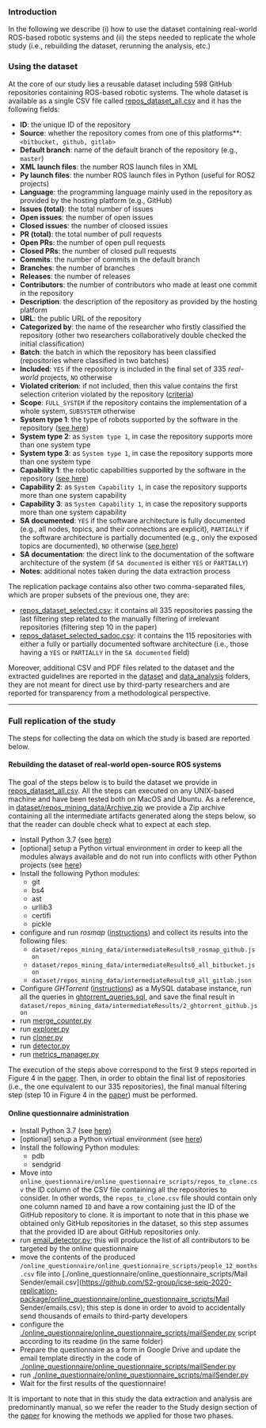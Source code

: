 ### Introduction

In the following we describe (i) how to use the dataset containing real-world ROS-based robotic systems and (ii) the steps needed to replicate the whole study (i.e., rebuilding the dataset, rerunning the analysis, etc.)


### Using the dataset

At the core of our study lies a reusable dataset including 598 GitHub repositories containing ROS-based robotic systems. 
The whole dataset is available as a single CSV file called [repos_dataset_all.csv](https://github.com/S2-group/icse-seip-2020-replication-package/dataset/repos_dataset_all.csv) and it has the following fields:
- **ID**: the unique ID of the repository
- **Source**: whether the repository comes from one of this platforms**: `<bitbucket, github, gitlab>`
- **Default branch**: name of the default branch of the repository (e.g., `master`)
- **XML launch files**: the number ROS launch files in XML
- **Py launch files**: the number ROS launch files in Python (useful for ROS2 projects)
- **Language**: the programming language mainly used in the repository as provided by the hosting platform (e.g., GitHub)
- **Issues (total)**: the total number of issues  
- **Open issues**: the number of open issues 
- **Closed issues**: the number of cloosed issues
- **PR (total)**: the total number of pull requests
- **Open PRs**: the number of open pull requests
- **Closed PRs**: the number of closed pull requests
- **Commits**: the number of commits in the default branch
- **Branches**: the number of branches 
- **Releases**: the number of releases
- **Contributors**: the number of contributors who made at least one commit in the repository
- **Description**: the description of the repository as provided by the hosting platform
- **URL**: the public URL of the repository
- **Categorized by**: the name of the researcher who firstly classified the repository (other two researchers collaboratively double checked the initial classification)
- **Batch**: the batch in which the repository has been classified (repositories where classified in two batches)
- **Included**: `YES` if the repository is included in the final set of 335 _real-world_ projects, `NO` otherwise
- **Violated criterion**: if not included, then this value contains the first selection criterion violated by the repository ([criteria](https://github.com/S2-group/icse-seip-2020-replication-package/data_analysis/RQ1_codes_and_selection_criteria.pdf)) 
- **Scope**: `FULL_SYSTEM` if the repository contains the implementation of a whole system, `SUBSYSTEM` otherwise
- **System type 1**: the type of robots supported by the software in the repository ([see here](https://github.com/S2-group/icse-seip-2020-replication-package/data_analysis/RQ1_codes_and_selection_criteria.pdf))
- **System type 2**: as `System type 1`, in case the repository supports more than one system type
- **System type 3**: as `System type 1`, in case the repository supports more than one system type
- **Capability 1**: the robotic capabilities supported by the software in the repository ([see here](https://github.com/S2-group/icse-seip-2020-replication-package/data_analysis/RQ1_codes_and_selection_criteria.pdf))
- **Capability 2**: as `System Capability 1`, in case the repository supports more than one system capability
- **Capability 3**: as `System Capability 1`, in case the repository supports more than one system capability
- **SA documented**: `YES` if the software architecture is fully documented (e.g., all nodes, topics, and their connections are explicit), `PARTIALLY` if the software architecture is partially documented (e.g., only the exposed topics are documented), `NO` otherwise ([see here](https://github.com/S2-group/icse-seip-2020-replication-package/data_analysis/RQ1_codes_and_selection_criteria.pdf))
- **SA documentation**: the direct link to the documentation of the software architecture of the system (if `SA documented` is either `YES` or `PARTIALLY`)
- **Notes**: additional notes taken during the data extraction process 

The replication package contains also other two comma-separated files, which are proper subsets of the previous one, they are:
- [repos_dataset_selected.csv](https://github.com/S2-group/icse-seip-2020-replication-package/dataset/repos_dataset_selected.csv): it contains all 335 repositories passing the last filtering step related to the manually filtering of irrelevant repositories (filtering step 10 in the paper) 
- [repos_dataset_selected_sadoc.csv](https://github.com/S2-group/icse-seip-2020-replication-package/dataset/repos_dataset_selected_sadoc.csv): it contains the 115 repositories with either a fully or partially documented software architecture (i.e., those having a `YES` or `PARTIALLY` in the `SA documented` field) 

Moreover, additional CSV and PDF files related to the dataset and the extracted guidelines are reported in the [dataset](.dataset) and [data_analysis](.data_analysis) folders, they are not meant for direct use by third-party researchers and are reported for transparency from a methodological perspective. 

---

### Full replication of the study  

The steps for collecting the data on which the study is based are reported below. 

#### Rebuilding the dataset of real-world open-source ROS systems

The goal of the steps below is to build the dataset we provide in [repos_dataset_all.csv](https://github.com/S2-group/icse-seip-2020-replication-package/dataset/repos_dataset_all.csv). All the steps can executed on any UNIX-based machine and have been tested both on MacOS and Ubuntu. As a reference, in [dataset/repos_mining_data/Archive.zip](https://github.com/S2-group/icse-seip-2020-replication-package/dataset/repos_mining_data/Archive.zip) we provide a Zip archive containing all the intermediate artifacts generated along the steps below, so that the reader can double check what to expect at each step.

- Install Python 3.7 (see [here](https://wiki.python.org/moin/BeginnersGuide/Download))
- [optional] setup a Python virtual environment in order to keep all the modules always available and do not run into conflicts with other Python projects (see [here](https://virtualenv.pypa.io/en/latest/))
- Install the following Python modules:
  - git
  - bs4
  - ast
  - urllib3
  - certifi
  - pickle
- configure and run *rosmap* ([instructions](https://github.com/jr-robotics/rosmap)) and collect its results into the following files:
  - `dataset/repos_mining_data/intermediateResults0_rosmap_github.json`
  - `dataset/repos_mining_data/intermediateResults0_all_bitbucket.json`
  - `dataset/repos_mining_data/intermediateResults0_all_gitlab.json`
- Configure *GHTorrent* ([instructions](http://ghtorrent.org/)) as a MySQL database instance, run all the queries in [ghtorrent_queries.sql](https://github.com/S2-group/icse-seip-2020-replication-package/dataset/repos_mining_scripts/ghtorrent_queries.sql), and save the final result in `dataset/repos_mining_data/intermediateResults/2_ghtorrent_github.json`
- run [merge_counter.py](https://github.com/S2-group/icse-seip-2020-replication-package/dataset/repos_mining_scripts/merge_counter.py)
- run [explorer.py](https://github.com/S2-group/icse-seip-2020-replication-package/dataset/repos_mining_scripts/explorer.py)
- run [cloner.py](https://github.com/S2-group/icse-seip-2020-replication-package/dataset/repos_mining_scripts/cloner.py)
- run [detector.py](https://github.com/S2-group/icse-seip-2020-replication-package/dataset/repos_mining_scripts/detector.py)
- run [metrics_manager.py](https://github.com/S2-group/icse-seip-2020-replication-package/dataset/repos_mining_scripts/metrics_manager.py)

The execution of the steps above correspond to the first 9 steps reported in Figure 4 in the [paper](https://github.com/S2-group/icse-seip-2020-replication-package/ICSE_SEIP_2020.pdf). Then, in order to obtain the final list of repositories (i.e., the one equivalent to our 335 repositories), the final manual filtering step (step 10 in Figure 4 in the [paper](https://github.com/S2-group/icse-seip-2020-replication-package/ICSE_SEIP_2020.pdf)) must be performed.   

#### Online questionnaire administration 

- Install Python 3.7 (see [here](https://wiki.python.org/moin/BeginnersGuide/Download))
- [optional] setup a Python virtual environment (see [here](https://virtualenv.pypa.io/en/latest/))
- Install the following Python modules:
  - pdb
  - sendgrid
- Move into `online_questionnaire/online_questionnaire_scripts/repos_to_clone.csv` the ID column of the CSV file containing all the repositories to consider. In other words, the `repos_to_clone.csv` file should contain only one column named `ID` and have a row containing just the ID of the GitHub repository to clone. It is important to note that in this phase we obtained only GitHub repositories in the dataset, so this step assumes that the provided ID are about GitHub repositories only.
- run [email_detector.py](https://github.com/S2-group/icse-seip-2020-replication-package/online_questionnaire/online_questionnaire_scripts/email_detector.py); this will produce the list of all contributors to be targeted by the online questionnaire
- move the contents of the produced `/online_questionnaire/online_questionnaire_scripts/people_12_months.csv` file into [./online_questionnaire/online_questionnaire_scripts/Mail Sender/email.csv](https://github.com/S2-group/icse-seip-2020-replication-package/online_questionnaire/online_questionnaire_scripts/Mail Sender/emails.csv); this step is done in order to avoid to accidentally send thousands of emails to third-party developers 
- configure the [./online_questionnaire/online_questionnaire_scripts/mailSender.py](https://github.com/S2-group/icse-seip-2020-replication-package/online_questionnaire/online_questionnaire_scripts/mailSender.py) script according to its readme (in the same folder)
- Prepare the questionnaire as a form in Google Drive and update the email template directly in the code of [./online_questionnaire/online_questionnaire_scripts/mailSender.py](https://github.com/S2-group/icse-seip-2020-replication-package/online_questionnaire/online_questionnaire_scripts/mailSender.py)   
- run [./online_questionnaire/online_questionnaire_scripts/mailSender.py](https://github.com/S2-group/icse-seip-2020-replication-package/online_questionnaire/online_questionnaire_scripts/mailSender.py)
- Wait for the first results of the questionnaire!

It is important to note that in this study the data extraction and analysis are predominantly manual, so we refer the reader to the Study design section of the [paper](./ICSE_SEIP_2020.pdf) for knowing the methods we applied for those two phases.  


